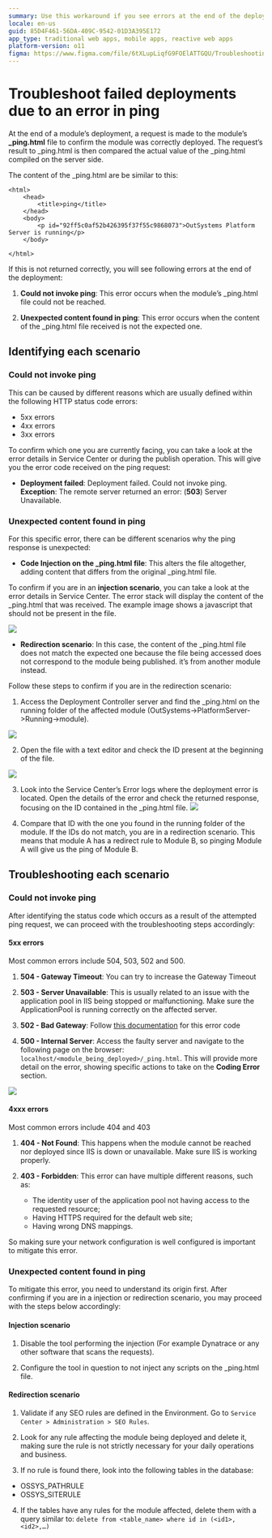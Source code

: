 ```yaml
---
summary: Use this workaround if you see errors at the end of the deployment due to error in the ping. 
locale: en-us
guid: 85D4F461-56DA-409C-9542-01D3A395E172
app_type: traditional web apps, mobile apps, reactive web apps
platform-version: o11
figma: https://www.figma.com/file/6tXLupLiqfG9FOElATTGQU/Troubleshooting?type=design&node-id=3371%3A56&mode=design&t=W5lrTVwdoPUZk9Qp-1
---
```


# Troubleshoot failed deployments due to an error in ping

At the end of a module’s deployment, a request is made to the module’s **_ping.html** file to confirm the module was correctly deployed. 
The request’s result to _ping.html is then compared  the actual value of the _ping.html compiled on the server side.

The content of the _ping.html are be similar to this:

```
<html>
	<head>
		<title>ping</title>
	</head>
	<body>
		<p id="92ff5c0af52b426395f37f55c9868073">OutSystems Platform Server is running</p>
	</body>

</html>
```

If this is not returned correctly, you will see following errors at the end of the deployment:

1. **Could not invoke ping**: This error occurs when the module’s _ping.html file could not be reached.

1. **Unexpected content found in ping**: This error occurs when the content of the _ping.html file received is not the expected one.

## Identifying each scenario

### Could not invoke ping

This can be caused by different reasons which are usually defined within the following HTTP status code errors:
* 5xx errors
* 4xx errors
* 3xx errors

To confirm which one you are currently facing, you can take a look at the error details in Service Center or during the publish operation. This will give you the error code received on the ping request:

* **Deployment failed**: Deployment failed. Could not invoke ping. **Exception**: The remote server returned an error: (**503**) Server Unavailable.

### Unexpected content found in ping

For this specific error, there can be different scenarios why the ping response is unexpected:

* **Code Injection on the _ping.html file**: This alters the file altogether, adding content that differs from the original _ping.html file.

To confirm if you are in an **injection scenario**, you can take a look at the error details in Service Center. The error stack will display the content of the _ping.html that was received. The example image shows a javascript that should not be present in the file.

![](images/injection-scenario.png)


* **Redirection scenario**: In this case, the content of the _ping.html file does not match the expected one because the file being accessed does not correspond to the module being published. it’s from another module instead.

Follow these steps to confirm if you are in the redirection scenario:

1. Access the Deployment Controller server and find the _ping.html on the running folder of the affected module (OutSystems->PlatformServer->Running->module).

![](images/redirection-scenario.png)

2. Open the file  with a text editor and check the ID present at the beginning of the file.

![](images/text-editor.png)

3. Look into the Service Center’s Error logs where the deployment error is located. Open the details of the error and check the returned response, focusing on the ID contained in the _ping.html file.
![](images/ping-html-file.png)

4. Compare that ID with the one you found in the running folder of the module. If the IDs do not match, you are in a redirection scenario. This means that module A has a redirect rule to Module B, so pinging Module A will give us the ping of Module B.

## Troubleshooting each scenario

### Could not invoke ping

After identifying the status code which occurs as a result of the attempted ping request, we can proceed with the troubleshooting steps accordingly:

#### 5xx errors
Most common errors include 504, 503, 502 and 500. 

1. **504 - Gateway Timeout**: You can try to increase the Gateway Timeout

2. **503 - Server Unavailable**: This is usually related to an issue with the application pool in IIS being stopped or malfunctioning. Make sure the ApplicationPool is running correctly on the affected server.

3. **502 - Bad Gateway**: Follow [this documentation](https://success.outsystems.com/support/troubleshooting/application_runtime/troubleshooting_http_502_bad_gateway/) for this error code

4. **500 - Internal Server**: Access the faulty server and navigate to the following page on the browser:  `localhost/<module_being_deployed>/_ping.html`. This will provide more detail on the error, showing specific actions to take on the **Coding Error** section.

![](images/internal-error.png)


#### 4xxx errors
Most common errors include 404 and 403

1. **404 - Not Found**: This happens when the module cannot be reached nor deployed since IIS is down or unavailable. Make sure IIS is working properly.

2. **403 - Forbidden**: This error can have multiple different reasons, such as:
    * The identity user of the application pool not having access to the requested resource;
    * Having HTTPS required for the default web site; 
    * Having wrong DNS mappings. 

So making sure your network configuration is well configured is important to mitigate this error.

### Unexpected content found in ping

To mitigate this error, you need to understand its origin first. After confirming if you are in a injection or redirection scenario, you may proceed with the steps below accordingly:

#### Injection scenario

1. Disable the tool performing the injection (For example Dynatrace or any other software that scans the requests).

1. Configure the tool in question to not inject any scripts on the _ping.html file. 

#### Redirection scenario

1. Validate if any SEO rules are defined in the Environment. Go to `Service Center > Administration > SEO Rules`.

1. Look for any rule affecting the module being deployed and delete it, making sure the rule is not strictly necessary for your daily operations and business.

1. If no rule is found there, look into the following tables in the database:
* OSSYS_PATHRULE
* OSSYS_SITERULE

4. If the tables have any rules for the module affected, delete them with a query similar to: `delete from <table_name> where id in (<id1>,<id2>,…)`
